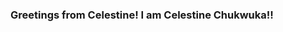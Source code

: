 ### Greetings from Celestine! I am Celestine Chukwuka!!

<!--

**cele2021/portfolio** is a special_repository because its `README.md` (this file appears on your Github profile).

Here are some ideas to get you moving.

- I' m currently working on ...
- I' m looking to collaborate on different projects...
- I' m looking for serious minded ...
- I' m currently ...
- Ask one about ...
- How to reach me ...

### About Celestine

I love learning and learning data science in details.
[My Lifeholic link](https://linkedin.com/in/celestine-agashi-89995a52)


